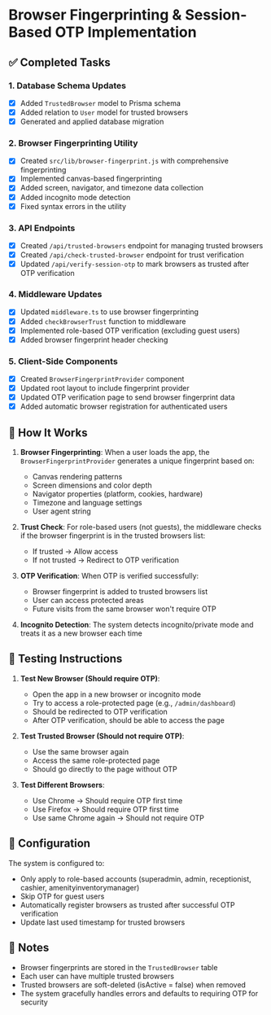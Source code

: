 # Browser Fingerprinting & Session-Based OTP Implementation

## ✅ Completed Tasks

### 1. Database Schema Updates
- [x] Added `TrustedBrowser` model to Prisma schema
- [x] Added relation to `User` model for trusted browsers
- [x] Generated and applied database migration

### 2. Browser Fingerprinting Utility
- [x] Created `src/lib/browser-fingerprint.js` with comprehensive fingerprinting
- [x] Implemented canvas-based fingerprinting
- [x] Added screen, navigator, and timezone data collection
- [x] Added incognito mode detection
- [x] Fixed syntax errors in the utility

### 3. API Endpoints
- [x] Created `/api/trusted-browsers` endpoint for managing trusted browsers
- [x] Created `/api/check-trusted-browser` endpoint for trust verification
- [x] Updated `/api/verify-session-otp` to mark browsers as trusted after OTP verification

### 4. Middleware Updates
- [x] Updated `middleware.ts` to use browser fingerprinting
- [x] Added `checkBrowserTrust` function to middleware
- [x] Implemented role-based OTP verification (excluding guest users)
- [x] Added browser fingerprint header checking

### 5. Client-Side Components
- [x] Created `BrowserFingerprintProvider` component
- [x] Updated root layout to include fingerprint provider
- [x] Updated OTP verification page to send browser fingerprint data
- [x] Added automatic browser registration for authenticated users

## 🔄 How It Works

1. **Browser Fingerprinting**: When a user loads the app, the `BrowserFingerprintProvider` generates a unique fingerprint based on:
   - Canvas rendering patterns
   - Screen dimensions and color depth
   - Navigator properties (platform, cookies, hardware)
   - Timezone and language settings
   - User agent string

2. **Trust Check**: For role-based users (not guests), the middleware checks if the browser fingerprint is in the trusted browsers list:
   - If trusted → Allow access
   - If not trusted → Redirect to OTP verification

3. **OTP Verification**: When OTP is verified successfully:
   - Browser fingerprint is added to trusted browsers list
   - User can access protected areas
   - Future visits from the same browser won't require OTP

4. **Incognito Detection**: The system detects incognito/private mode and treats it as a new browser each time

## 🧪 Testing Instructions

1. **Test New Browser (Should require OTP)**:
   - Open the app in a new browser or incognito mode
   - Try to access a role-protected page (e.g., `/admin/dashboard`)
   - Should be redirected to OTP verification
   - After OTP verification, should be able to access the page

2. **Test Trusted Browser (Should not require OTP)**:
   - Use the same browser again
   - Access the same role-protected page
   - Should go directly to the page without OTP

3. **Test Different Browsers**:
   - Use Chrome → Should require OTP first time
   - Use Firefox → Should require OTP first time
   - Use same Chrome again → Should not require OTP

## 🔧 Configuration

The system is configured to:
- Only apply to role-based accounts (superadmin, admin, receptionist, cashier, amenityinventorymanager)
- Skip OTP for guest users
- Automatically register browsers as trusted after successful OTP verification
- Update last used timestamp for trusted browsers

## 📝 Notes

- Browser fingerprints are stored in the `TrustedBrowser` table
- Each user can have multiple trusted browsers
- Trusted browsers are soft-deleted (isActive = false) when removed
- The system gracefully handles errors and defaults to requiring OTP for security
